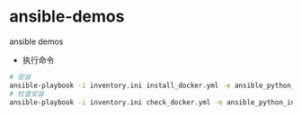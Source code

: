 # ansible-demos
ansible demos
- 执行命令
```bash
# 安装
ansible-playbook -i inventory.ini install_docker.yml -e ansible_python_interpreter=/usr/bin/python3
# 检查安装
ansible-playbook -i inventory.ini check_docker.yml -e ansible_python_interpreter=/usr/bin/python3
```